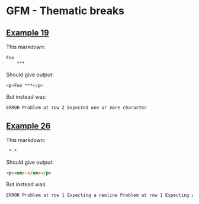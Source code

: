 # GFM - Thematic breaks

## [Example 19](https://spec.commonmark.org/0.29/#example-19)

This markdown:

````````````markdown
Foo
    ***

````````````

Should give output:

````````````html
<p>Foo ***</p>
````````````

But instead was:

````````````html
ERROR Problem at row 2 Expected one or more character
````````````
## [Example 26](https://spec.commonmark.org/0.29/#example-26)

This markdown:

````````````markdown
 *-*

````````````

Should give output:

````````````html
<p><em>-</em></p>
````````````

But instead was:

````````````html
ERROR Problem at row 1 Expecting a newline Problem at row 1 Expecting a carriage return Problem at row 1 Expecting the end of the input Problem at row 1 Expected one or more character
````````````
